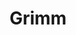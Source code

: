 ---
title: Grimm
credit: Production Designer
project: Avengers Grimm
img_src: /assets/images/Grimm1A.jpg
featured_portfolio: Film
featured_home: True
project_order: 1
portfolio_order: 2
home_order: 1
---